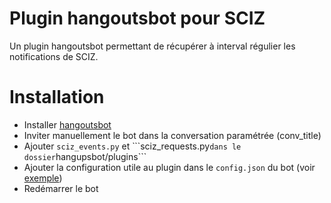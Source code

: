 # Plugin hangoutsbot pour SCIZ

Un plugin hangoutsbot permettant de récupérer à interval régulier les notifications de SCIZ.
 
# Installation

  * Installer [hangoutsbot](https://github.com/hangoutsbot/hangoutsbot/blob/master/INSTALL.md)
  * Inviter manuellement le bot dans la conversation paramétrée (conv_title)
  * Ajouter ```sciz_events.py``` et ̀ ``sciz_requests.py``` dans le dossier ```hangupsbot/plugins```
  * Ajouter la configuration utile au plugin dans le ```config.json``` du bot (voir [exemple](https://github.com/erk3/sciz/tree/master/plugins/hangoutsbot))
  * Redémarrer le bot
